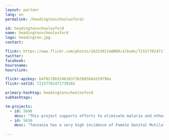 ```yaml
---
layout: partner
lang: en
permalink: /headingtonschooloxford/

id: headingtonschooloxford
name: headingtonschooloxford
logo: headington.jpg
contact: 

flickr: https://www.flickr.com/photos/162530214@N08/albums/72157702471739282
twitter: 
facebook: 
hoursname:
hourslink:

flickr-apikey: b4f0178b524610373b2b65bda51979ba
flickr-setId: 72157702471739282

primary-hashtag: headingtonschooloxford
subhashtags:

tm-projects:
  - id: 5696
    desc: "This project supports efforts to eliminate malaria and other interventions. Your mapping contribution will help prevent the suffering and loss of life this disease causes!"
  - id: 5650
    desc: "Tanzania has a very high incidence of Female Genital Mutilation, extreme poverty, early marriage and Gender Based Violence. NGOs on the ground need better maps to facilitate their outreach work and protect girls at risk of FGM."
    
---
```

